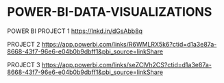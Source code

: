 # POWER-BI-DATA-VISUALIZATIONS
POWER BI 
 PROJECT 1 https://lnkd.in/dGsAbb8q

 PROJECT 2 https://app.powerbi.com/links/R6WMLRX5k6?ctid=d1a3e87a-8668-43f7-96e6-e04b0b9dbff1&pbi_source=linkShare

 PROJECT 3 https://app.powerbi.com/links/seZClVh2CS?ctid=d1a3e87a-8668-43f7-96e6-e04b0b9dbff1&pbi_source=linkShare
